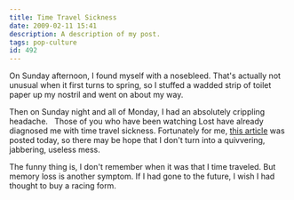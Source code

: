 ```yaml
---
title: Time Travel Sickness
date: 2009-02-11 15:41
description: A description of my post.
tags: pop-culture
id: 492
---
```

On Sunday afternoon, I found myself with a nosebleed.  That's actually not unusual when it first turns to spring, so I stuffed a wadded strip of toilet paper up my nostril and went on about my way.

Then on Sunday night and all of Monday, I had an absolutely crippling headache.
<span class="spanEndPreview">&nbsp;</span>
Those of you who have been watching Lost have already diagnosed me with time travel sickness.  Fortunately for me, <a href="http://www.ew.com/ew/article/0,,1550612_20245769_20258405,00.html" target="_blank">this article</a> was posted today, so there may be hope that I don't turn into a quivvering, jabbering, useless mess.

The funny thing is, I don't remember when it was that I time traveled.  But memory loss is another symptom.  If I had gone to the future, I wish I had thought to buy a racing form.